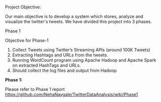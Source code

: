 Project Objective:

Our main objective is to develop a system which stores, analyze and visualize the twitter's tweets. We have divided this project into 3 phases.

Phase 1

Objective for Phase-1
1.	Collect Tweets using Twitter’s Streaming APIs (around 100K Tweets)
2.	Extracting Hashtags and URLs from the tweets.
3.	Running WordCount program using Apache Hadoop and Apache Spark on extracted HashTags and URLs.
4.	Should collect the log files and output from Hadoop


**Phase 1:**

Please refer to Phase 1 report https://github.com/NehaNavgale/TwitterDataAnalysis/wiki/Phase1
